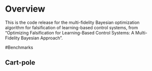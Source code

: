 # Overview

This is the code release for the multi-fidelity Bayesian optimization algorithm for falsification of learning-based control systems, from “Optimizing Falsification for Learning-Based Control Systems: A Multi-Fidelity Bayesian Approach”.

#Benchmarks

## Cart-pole
